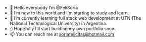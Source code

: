 - 👋 Hello everybody I’m @FeliSoria
- 👀 I’m new to this world and I'm starting to study and learn.
- 🌱 I’m currently learning full stack web development at UTN (The National Technological University) in Argentina.
- :) Hopefully I´ll start building my own portfolio soon.
- 📫 You can reach me at soriafelicitas@hotmail.com

<!---
FeliSoria/FeliSoria is a ✨ special ✨ repository because its `README.md` (this file) appears on your GitHub profile.
You can click the Preview link to take a look at your changes.
--->
